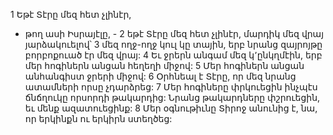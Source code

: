 1 Եթէ Տէրը մեզ հետ չլինէր,
- թող ասի Իսրայէլը, -
2 եթէ Տէրը մեզ հետ չլինէր,
մարդիկ մեզ վրայ յարձակուելով՝
3 մեզ ողջ-ողջ կուլ կը տային,
երբ նրանց զայրոյթը բորբոքուած էր մեզ վրայ:
4 Եւ ջրերն անգամ մեզ կ՚ընկղմէին,
երբ մեր հոգիներն անցան հեղեղի միջով:
5 Մեր հոգիներն անցան անհանգիստ ջրերի միջով:
6 Օրհնեալ է Տէրը,
որ մեզ նրանց ատամների որսը չդարձրեց:
7 Մեր հոգիները փրկուեցին ինչպէս ճնճղուկը որսորդի թակարդից:
Նրանց թակարդները փշրուեցին, եւ մենք ազատուեցինք:
8 Մեր օգնութիւնը Տիրոջ անունից է,
նա, որ երկինքն ու երկիրն ստեղծեց:

